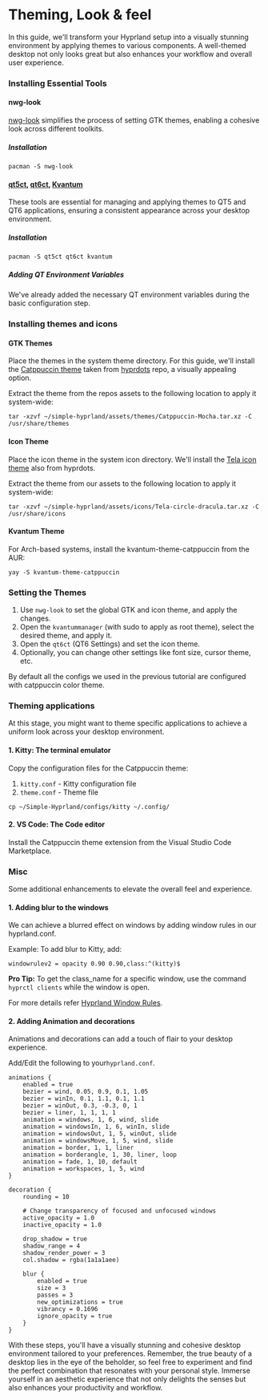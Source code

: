 # Theming, Look & feel
In this guide, we'll transform your Hyprland setup into a visually stunning environment by applying themes to various components. A well-themed desktop not only looks great but also enhances your workflow and overall user experience.

### Installing Essential Tools

#### nwg-look
[nwg-look](https://github.com/nwg-piotr/nwg-look) simplifies the process of setting GTK themes, enabling a cohesive look across different toolkits.

##### Installation

```
pacman -S nwg-look
```

#### [qt5ct](https://github.com/desktop-app/qt5ct), [qt6ct](https://github.com/trialuser02/qt6ct), [Kvantum](https://github.com/tsujan/Kvantum/tree/master/Kvantum)
These tools are essential for managing and applying themes to QT5 and QT6 applications, ensuring a consistent appearance across your desktop environment.

##### Installation

```
pacman -S qt5ct qt6ct kvantum
```

##### Adding QT Environment Variables
We've already added the necessary QT environment variables during the basic configuration step.

### Installing themes and icons
#### GTK Themes
Place the themes in the system theme directory. For this guide, we'll install the [Catppuccin theme](https://github.com/catppuccin/catppuccin) taken from [hyprdots](https://github.com/prasanthrangan/hyprdots) repo, a visually appealing option.

Extract the theme from the repos assets to the following location to apply it system-wide:

```
tar -xzvf ~/simple-hyprland/assets/themes/Catppuccin-Mocha.tar.xz -C /usr/share/themes
```

#### Icon Theme
Place the icon theme in the system icon directory. We'll install the [Tela icon theme](https://github.com/vinceliuice/Tela-icon-theme) also from hyprdots.

Extract the theme from our assets to the following location to apply it system-wide:

```
tar -xzvf ~/simple-hyprland/assets/icons/Tela-circle-dracula.tar.xz -C /usr/share/icons
```

#### Kvantum Theme
For Arch-based systems, install the kvantum-theme-catppuccin from the AUR:

```
yay -S kvantum-theme-catppuccin
```

### Setting the Themes
1. Use `nwg-look` to set the global GTK and icon theme, and apply the changes.
2. Open the `kvantummanager` (with sudo to apply as root theme), select the desired theme, and apply it.
3. Open the `qt6ct` (QT6 Settings) and set the icon theme.
4. Optionally, you can change other settings like font size, cursor theme, etc.

By default all the configs we used in the previous tutorial are configured with catppuccin color theme.

### Theming applications
At this stage, you might want to theme specific applications to achieve a uniform look across your desktop environment.

#### 1. Kitty: The terminal emulator
Copy the configuration files for the Catppuccin theme:

1. `kitty.conf` - Kitty configuration file
2. `theme.conf` - Theme file

```
cp ~/Simple-Hyprland/configs/kitty ~/.config/
```
#### 2. VS Code: The Code editor
Install the Catppuccin theme extension from the Visual Studio Code Marketplace.


### Misc
Some additional enhancements to elevate the overall feel and experience.

#### 1. Adding blur to the windows
We can achieve a blurred effect on windows by adding window rules in our hyprland.conf.

Example: To add blur to Kitty, add:

```
windowrulev2 = opacity 0.90 0.90,class:^(kitty)$
```

**Pro Tip:** To get the class_name for a specific window, use the command `hyprctl clients` while the window is open.

For more details refer [Hyprland Window Rules](https://wiki.hyprland.org/Configuring/Window-Rules/).

#### 2. Adding Animation and decorations
Animations and decorations can add a touch of flair to your desktop experience.

Add/Edit the following to your`hyprland.conf`.

```
animations {
    enabled = true
    bezier = wind, 0.05, 0.9, 0.1, 1.05
    bezier = winIn, 0.1, 1.1, 0.1, 1.1
    bezier = winOut, 0.3, -0.3, 0, 1
    bezier = liner, 1, 1, 1, 1
    animation = windows, 1, 6, wind, slide
    animation = windowsIn, 1, 6, winIn, slide
    animation = windowsOut, 1, 5, winOut, slide
    animation = windowsMove, 1, 5, wind, slide
    animation = border, 1, 1, liner
    animation = borderangle, 1, 30, liner, loop
    animation = fade, 1, 10, default
    animation = workspaces, 1, 5, wind
}

decoration {
    rounding = 10

    # Change transparency of focused and unfocused windows
    active_opacity = 1.0
    inactive_opacity = 1.0

    drop_shadow = true
    shadow_range = 4
    shadow_render_power = 3
    col.shadow = rgba(1a1a1aee)

    blur {
        enabled = true
        size = 3
        passes = 3
        new_optimizations = true
        vibrancy = 0.1696
        ignore_opacity = true
    }
}
```
With these steps, you'll have a visually stunning and cohesive desktop environment tailored to your preferences. Remember, the true beauty of a desktop lies in the eye of the beholder, so feel free to experiment and find the perfect combination that resonates with your personal style. Immerse yourself in an aesthetic experience that not only delights the senses but also enhances your productivity and workflow.



